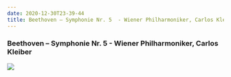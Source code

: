 ```yaml
---
date: 2020-12-30T23-39-44
title: Beethoven – Symphonie Nr. 5  - Wiener Philharmoniker, Carlos Kleiber 
---
```

### Beethoven – Symphonie Nr. 5  - Wiener Philharmoniker, Carlos Kleiber 

![](dayone-moment://CE53337304E74F69920985D7D969069E)
